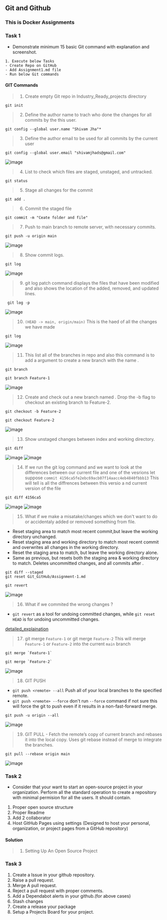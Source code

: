 ## Git and Github
### This is Docker Assignments 

### Task 1
- Demonstrate minimum 15 basic Git command with explanation and screenshot.
```git
1. Execute below Tasks 
- Create Repo on GitHub
- Add Assignment1.md file
- Run below Git commands 

```
#### GIT Commands

> 1. Create empty Git repo in Industry_Ready_projects directory
```
git init
```

> 2. Define the author name to trach who done the changes for all commits by the this user.
```
git config --global user.name "Shivam Jha"*
```

> 3. Define the author email to be used for all commits by the current user
```
git config --global user.email "shivamjhads@gmail.com"
```

![image](https://github.com/jhashivam/Industry_Ready_projects/blob/main/Git_GitHub/images/git_02.png)


> 4. List to check which files are staged, unstaged, and untracked.
```
git status
```

> 5. Stage all changes for the commit
```
git add .
```

> 6. Commit the staged file
```
git commit -m "Ceate folder and file" 
```

> 7. Push to main branch to remote server, with necessary commits. 
```
git push -u origin main 
```

![image](https://github.com/jhashivam/Industry_Ready_projects/blob/main/Git_GitHub/images/git_01.png)


> 8. Show commit logs. 
```
git log
```

![image](https://github.com/jhashivam/Industry_Ready_projects/blob/main/Git_GitHub/images/git_03.png)


> 9. git log patch command displays the files that have been modified and also shows the location of the added, removed, and updated lines.
```
 git log -p 
```

![image](https://github.com/jhashivam/Industry_Ready_projects/blob/main/Git_GitHub/images/git_04.png)

> 10. `(HEAD -> main, origin/main)` This is the haed of all the changes we have made
```
git log
```

![image](https://github.com/jhashivam/Industry_Ready_projects/blob/main/Git_GitHub/images/git_11.png)


> 11. This list all of the branches in repo and also this command is to add a <branch> argument to create a new branch with the name <Feature-1>.
```
git branch
```
```
git branch Feature-1
```

![image](https://github.com/jhashivam/Industry_Ready_projects/blob/main/Git_GitHub/images/git_05.png)

> 12. Create and check out a new branch named <branch>. Drop the -b flag to checkout an existing branch to Feature-2.
```
git checkout -b Feature-2
```
```
git checkout Feature-2
```

![image](https://github.com/jhashivam/Industry_Ready_projects/blob/main/Git_GitHub/images/git_08.png)


> 13. Show unstaged changes between index and working directory. 
```
git diff
```

![image](https://github.com/jhashivam/Industry_Ready_projects/blob/main/Git_GitHub/images/git_06.png)
![image](https://github.com/jhashivam/Industry_Ready_projects/blob/main/Git_GitHub/images/git_07.png)

> 14. If we run the git log command and we want to look at the differences between our current file and one of the vesrions let suppose `commit 4156ca5fe2ebc69acb07f14aacc4eb4840fbbb13` This will tell is all the diffrences between this versio a nd current version of the file
```
git diff 4156ca5
```

![image](https://github.com/jhashivam/Industry_Ready_projects/blob/main/Git_GitHub/images/git_09.png)
![image](https://github.com/jhashivam/Industry_Ready_projects/blob/main/Git_GitHub/images/git_10.png)

> 15. What if we make a misatake/changes which we don't want to do or accidentaly added or removed something from file.
* Reset staging area to match most recent commit,but leave the working directory unchanged.
* Reset staging area and working directory to match most recent commit and overwrites all changes in the working directory.
* Reset the staging area to match, but leave the working directory alone.
* Same as previous, but resets both the staging area & working directory to match. Deletes uncommitted changes, and all commits after <commit>.
```
git diff --staged
git reset Git_GitHub/Assignment-1.md
```
```
git revert
```

![image](https://github.com/jhashivam/Industry_Ready_projects/blob/main/Git_GitHub/images/git_12.png)

> 16. What if we commited the wrong changes  ?
* `git revert` as a tool for undoing committed changes, while `git reset HEAD` is for undoing uncommitted changes.

[detailed_explaination](https://www.atlassian.com/git/tutorials/resetting-checking-out-and-reverting#:~:text=You%20can%20also%20think%20of,lost%20during%20the%20revert%20operation)

> 17. git merge `Feature-1` or git merge `Feature-2` This will merge `Feature-1` or `Feature-2` into the current `main` branch
```
git merge `Feature-1`

git merge `Feature-2`
```

![image](https://github.com/jhashivam/Industry_Ready_projects/blob/main/Git_GitHub/images/git_14.png)


> 18. GIT PUSH
* `git push <remote> --all`  Push all of your local branches to the specified remote.
* `git push <remote> --force` don't run `--force` command if not sure this will force the git to push even if it results in a non-fast-forward merge. 
```
git push -u origin --all
```

![image](https://github.com/jhashivam/Industry_Ready_projects/blob/main/Git_GitHub/images/git_15.png)


> 19. GIT PULL - Fetch the remote’s copy of current branch and rebases it into the local copy. Uses git rebase instead of merge to integrate the branches.
```
git pull --rebase origin main
```
![image](https://github.com/jhashivam/Industry_Ready_projects/blob/main/Git_GitHub/images/git_16.png)

### Task 2 
- Consider that your want to start an open-source project in your organization. Perform all the standard operation to create a repository with minimal permision for all the users. It should contain.
1. Proper open source structure 
2. Proper Readme
3. Add 2 collaborator 
4. Host GitHub Pages using settings (Designed to host your personal, organization, or project pages from a GitHub repository)

#### Solution
> 1. Setting Up An Open Source Project



### Task 3 
1. Create a Issue in your github repository.
2. Raise a pull request.
3. Merge A pull request.
4. Reject a pull request with proper comments.
5. Add a Dependabot alerts in your github.(for above cases)
6. Stash changes
7. Create a release your package
8. Setup a Projects Board for your project.